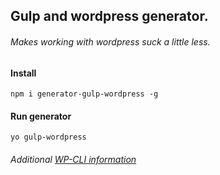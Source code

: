 ## Gulp and wordpress generator.
###### Makes working with wordpress suck a little less.

#### Install
`npm i generator-gulp-wordpress -g`


#### Run generator
`yo gulp-wordpress`


###### Additional [WP-CLI information](http://wp-cli.org/)

